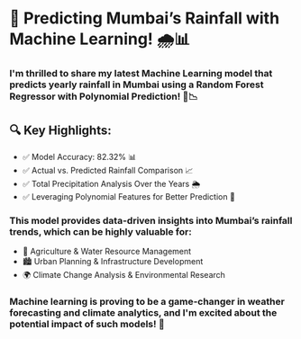 # 🚀 Predicting Mumbai’s Rainfall with Machine Learning! 🌧️📊

### I'm thrilled to share my latest Machine Learning model that predicts yearly rainfall in Mumbai using a Random Forest Regressor with Polynomial Prediction! 🤖📉

## 🔍 Key Highlights:
* ✅ Model Accuracy: 82.32% 📊
* ✅ Actual vs. Predicted Rainfall Comparison 📈
* ✅ Total Precipitation Analysis Over the Years 🌦️
* ✅ Leveraging Polynomial Features for Better Prediction 🎯

### This model provides data-driven insights into Mumbai’s rainfall trends, which can be highly valuable for:
* 🌱 Agriculture & Water Resource Management
* 🏙️ Urban Planning & Infrastructure Development
* 🌍 Climate Change Analysis & Environmental Research

### Machine learning is proving to be a game-changer in weather forecasting and climate analytics, and I'm excited about the potential impact of such models! 🚀








